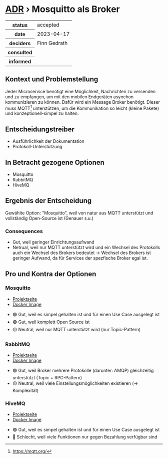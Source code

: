 # [ADR](./README.md) › Mosquitto als Broker

<table>
<tr>
<th>status</th>
<td>accepted</td><!-- {proposed / rejected / accepted / deprecated / … / superseded by ADR-0005 <0005-example.md>} -->
</tr>
<tr>
<th>date</th>
<td>2023-04-17</td><!-- YYYY-MM-DD, when the decision was last updated -->
</tr>
<tr>
<th>deciders</th>
<td>Finn Gedrath</td><!-- list everyone involved in the decision -->
</tr>
<tr>
<th>consulted</th>
<td></td><!-- list everyone whose opinions are sought (typically subject-matter experts); and with whom there is a two-way communication -->
</tr>
<tr>
<th>informed</th>
<td></td><!-- list everyone who is kept up-to-date on progress; and with whom there is a one-way communication -->
</tr>
</table>


## Kontext und Problemstellung

Jeder Microservice benötigt eine Möglichkeit, Nachrichten zu versenden und zu empfangen, um mit den mobilen Endgeräten asynchon kommunizieren zu können. Dafür wird ein Message Broker benötigt. Dieser muss MQTT[^mqtt] unterstützen, um die Kommunikation so leicht (kleine Pakete) und konzeptionell-simpel zu halten.

<!-- Dies ist ein optionales Element. Sie können es gerne entfernen. -->
## Entscheidungstreiber

* Ausführlichkeit der Dokumentation
* Protokoll-Unterstützung

## In Betracht gezogene Optionen

* Mosquitto
* RabbitMQ
* HiveMQ

## Ergebnis der Entscheidung

Gewählte Option: "Mosquitto", weil
von natur aus MQTT unterstützt und vollständig Open-Source ist (Genauer s.u.)

<!-- Dies ist ein optionales Element. Sie können es gerne entfernen. -->
### Consequences

* Gut, weil geringer Einrichtungsaufwand
* Netrual, weil nur MQTT unterstützt wird und ein Wechsel des Protokolls auch ein Wechsel des Brokers bedeutet &rarr; Wechsel des Brokers ist geringer Aufwand, da für Services der spezfische Broker egal ist.

<!-- Dies ist ein optionales Element. Sie können es gerne entfernen. -->
## Pro und Kontra der Optionen

### Mosquitto

- [Projektseite](https://mosquitto.org/)
- [Docker Image](https://hub.docker.com/_/eclipse-mosquitto)


* 🟢 Gut, weil es simpel gehalten ist und für einen Use Case ausgelegt ist
* 🟢 Gut, weil komplett Open Source ist
* 🟡 Neutral, weil nur MQTT unterstützt wird (nur Topic-Pattern)

### RabbitMQ

- [Projektseite](https://www.rabbitmq.com/)
- [Docker Image](https://hub.docker.com/_/rabbitmq)


* 🟢 Gut, weil Broker mehrere Protokolle (darunter: AMQP) gleichzeitig unterstützt (Topic + RPC-Pattern)
* 🟡 Neutral, weil viele Einstellungsmöglichkeiten existieren (&rarr; Komplexität)

### HiveMQ

- [Projektseite](https://www.hivemq.com/)
- [Docker Image](https://hub.docker.com/r/hivemq/hivemq4)


* 🟢 Gut, weil es simpel gehalten ist und für einen Use Case ausgelegt ist
* 🔴 Schlecht, weil viele Funktionen nur gegen Bezahlung verfügbar sind

[^mqtt]: <https://mqtt.org/>
